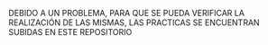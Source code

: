 DEBIDO A UN PROBLEMA, PARA QUE SE PUEDA VERIFICAR LA REALIZACIÓN DE LAS MISMAS, LAS PRACTICAS SE ENCUENTRAN SUBIDAS EN ESTE REPOSITORIO
